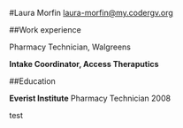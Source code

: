 #Laura Morfin
laura-morfin@my.codergv.org

##Work experience

Pharmacy Technician, Walgreens

**Intake Coordinator, Access Theraputics**


##Education

**Everist Institute**
Pharmacy Technician 2008

test

